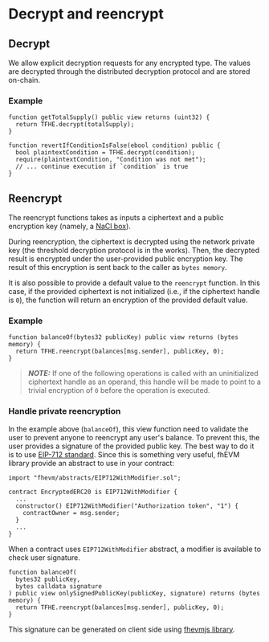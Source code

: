# Decrypt and reencrypt

## Decrypt

We allow explicit decryption requests for any encrypted type.
The values are decrypted through the distributed decryption protocol and are stored on-chain.

### Example

```solidity
function getTotalSupply() public view returns (uint32) {
  return TFHE.decrypt(totalSupply);
}

function revertIfConditionIsFalse(ebool condition) public {
  bool plaintextCondition = TFHE.decrypt(condition);
  require(plaintextCondition, "Condition was not met");
  // ... continue execution if `condition` is true
}
```

## Reencrypt

The reencrypt functions takes as inputs a ciphertext and a public encryption key (namely, a [NaCl box](https://nacl.cr.yp.to/index.html)).

During reencryption, the ciphertext is decrypted using the network private key (the threshold decryption protocol is in the works).
Then, the decrypted result is encrypted under the user-provided public encryption key.
The result of this encryption is sent back to the caller as `bytes memory`.

It is also possible to provide a default value to the `reencrypt` function.
In this case, if the provided ciphertext is not initialized (i.e., if the ciphertext handle is `0`), the function will return an encryption of the provided default value.

### Example

```solidity
function balanceOf(bytes32 publicKey) public view returns (bytes memory) {
  return TFHE.reencrypt(balances[msg.sender], publicKey, 0);
}
```

> **_NOTE:_** If one of the following operations is called with an uninitialized ciphertext handle as an operand, this handle will be made to point to a trivial encryption of `0` before the operation is executed.

### Handle private reencryption

In the example above (`balanceOf`), this view function need to validate the user to prevent anyone to reencrypt any user's balance. To prevent this, the user provides a signature of the provided public key. The best way to do it is to use [EIP-712 standard](https://eips.ethereum.org/EIPS/eip-712). Since this is something very useful, fhEVM library provide an abstract to use in your contract:

```solidity
import "fhevm/abstracts/EIP712WithModifier.sol";

contract EncryptedERC20 is EIP712WithModifier {
  ...
  constructor() EIP712WithModifier("Authorization token", "1") {
    contractOwner = msg.sender;
  }
  ...
}
```

When a contract uses `EIP712WithModifier` abstract, a modifier is available to check user signature.

```solidity
function balanceOf(
  bytes32 publicKey,
  bytes calldata signature
) public view onlySignedPublicKey(publicKey, signature) returns (bytes memory) {
  return TFHE.reencrypt(balances[msg.sender], publicKey, 0);
}
```

This signature can be generated on client side using [fhevmjs library](../client/reencryption.md).
